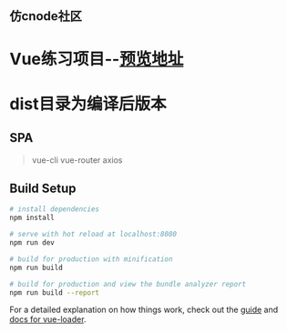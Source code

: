 ## 仿cnode社区

# Vue练习项目--[预览地址](https://coco-js.github.io/vue-cnode/dist/index.html#/)
# dist目录为编译后版本

## SPA

> vue-cli
> vue-router
> axios

## Build Setup

``` bash
# install dependencies
npm install

# serve with hot reload at localhost:8080
npm run dev

# build for production with minification
npm run build

# build for production and view the bundle analyzer report
npm run build --report
```

For a detailed explanation on how things work, check out the [guide](http://vuejs-templates.github.io/webpack/) and [docs for vue-loader](http://vuejs.github.io/vue-loader).
